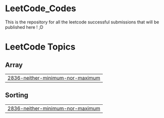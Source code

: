 # LeetCode_Codes
This is the repository for all the leetcode successful submissions that will be published here ! ;D

<!---LeetCode Topics Start-->
# LeetCode Topics
## Array
|  |
| ------- |
| [2836-neither-minimum-nor-maximum](https://github.com/abhix201/LeetCode_Codes/tree/master/2836-neither-minimum-nor-maximum) |
## Sorting
|  |
| ------- |
| [2836-neither-minimum-nor-maximum](https://github.com/abhix201/LeetCode_Codes/tree/master/2836-neither-minimum-nor-maximum) |
<!---LeetCode Topics End-->